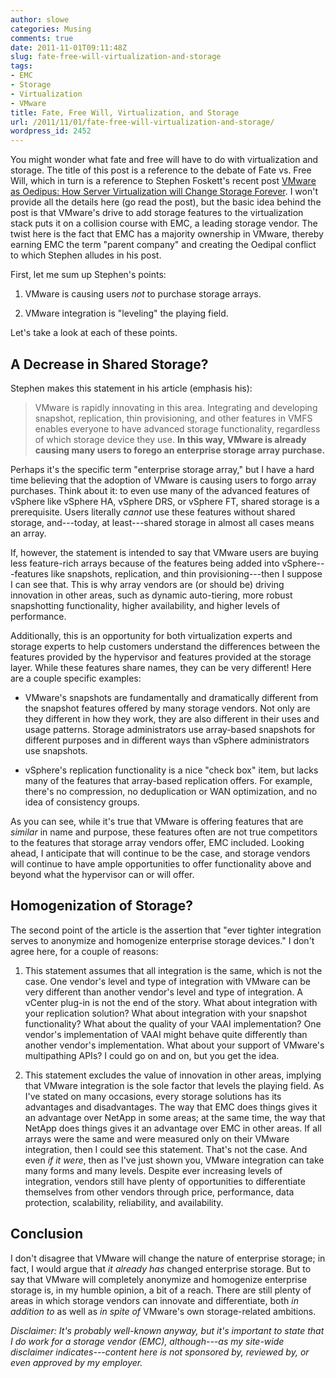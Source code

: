```yaml
---
author: slowe
categories: Musing
comments: true
date: 2011-11-01T09:11:48Z
slug: fate-free-will-virtualization-and-storage
tags:
- EMC
- Storage
- Virtualization
- VMware
title: Fate, Free Will, Virtualization, and Storage
url: /2011/11/01/fate-free-will-virtualization-and-storage/
wordpress_id: 2452
---
```


You might wonder what fate and free will have to do with virtualization and storage. The title of this post is a reference to the debate of Fate vs. Free Will, which in turn is a reference to Stephen Foskett's recent post [VMware as Oedipus: How Server Virtualization will Change Storage Forever](http://blog.fosketts.net/2011/10/31/vmware-oedipus-server-virtualization-change-storage/). I won't provide all the details here (go read the post), but the basic idea behind the post is that VMware's drive to add storage features to the virtualization stack puts it on a collision course with EMC, a leading storage vendor. The twist here is the fact that EMC has a majority ownership in VMware, thereby earning EMC the term "parent company" and creating the Oedipal conflict to which Stephen alludes in his post.

First, let me sum up Stephen's points:

1. VMware is causing users _not_ to purchase storage arrays.

2. VMware integration is "leveling" the playing field.

Let's take a look at each of these points.

## A Decrease in Shared Storage?

Stephen makes this statement in his article (emphasis his):

>VMware is rapidly innovating in this area. Integrating and developing snapshot, replication, thin provisioning, and other features in VMFS enables everyone to have advanced storage functionality, regardless of which storage device they use. **In this way, VMware is already causing many users to forego an enterprise storage array purchase.**

Perhaps it's the specific term "enterprise storage array," but I have a hard time believing that the adoption of VMware is causing users to forgo array purchases. Think about it: to even use many of the advanced features of vSphere like vSphere HA, vSphere DRS, or vSphere FT, shared storage is a prerequisite. Users literally _cannot_ use these features without shared storage, and---today, at least---shared storage in almost all cases means an array.

If, however, the statement is intended to say that VMware users are buying less feature-rich arrays because of the features being added into vSphere---features like snapshots, replication, and thin provisioning---then I suppose I can see that. This is why array vendors are (or should be) driving innovation in other areas, such as dynamic auto-tiering, more robust snapshotting functionality, higher availability, and higher levels of performance.

Additionally, this is an opportunity for both virtualization experts and storage experts to help customers understand the differences between the features provided by the hypervisor and features provided at the storage layer. While these features share names, they can be very different! Here are a couple specific examples:

* VMware's snapshots are fundamentally and dramatically different from the snapshot features offered by many storage vendors. Not only are they different in how they work, they are also different in their uses and usage patterns. Storage administrators use array-based snapshots for different purposes and in different ways than vSphere administrators use snapshots.

* vSphere's replication functionality is a nice "check box" item, but lacks many of the features that array-based replication offers. For example, there's no compression, no deduplication or WAN optimization, and no idea of consistency groups.

As you can see, while it's true that VMware is offering features that are _similar_ in name and purpose, these features often are not true competitors to the features that storage array vendors offer, EMC included. Looking ahead, I anticipate that will continue to be the case, and storage vendors will continue to have ample opportunities to offer functionality above and beyond what the hypervisor can or will offer.

## Homogenization of Storage?

The second point of the article is the assertion that "ever tighter integration serves to anonymize and homogenize enterprise storage devices." I don't agree here, for a couple of reasons:

1. This statement assumes that all integration is the same, which is not the case. One vendor's level and type of integration with VMware can be very different than another vendor's level and type of integration. A vCenter plug-in is not the end of the story. What about integration with your replication solution? What about integration with your snapshot functionality? What about the quality of your VAAI implementation? One vendor's implementation of VAAI might behave quite differently than another vendor's implementation. What about your support of VMware's multipathing APIs? I could go on and on, but you get the idea.

2. This statement excludes the value of innovation in other areas, implying that VMware integration is the sole factor that levels the playing field. As I've stated on many occasions, every storage solutions has its advantages and disadvantages. The way that EMC does things gives it an advantage over NetApp in some areas; at the same time, the way that NetApp does things gives it an advantage over EMC in other areas. If all arrays were the same and were measured only on their VMware integration, then I could see this statement. That's not the case. And even _if it were_, then as I've just shown you, VMware integration can take many forms and many levels. Despite ever increasing levels of integration, vendors still have plenty of opportunities to differentiate themselves from other vendors through price, performance, data protection, scalability, reliability, and availability.

## Conclusion

I don't disagree that VMware will change the nature of enterprise storage; in fact, I would argue that _it already has_ changed enterprise storage. But to say that VMware will completely anonymize and homogenize enterprise storage is, in my humble opinion, a bit of a reach. There are still plenty of areas in which storage vendors can innovate and differentiate, both _in addition to_ as well as _in spite of_ VMware's own storage-related ambitions.

_Disclaimer: It's probably well-known anyway, but it's important to state that I do work for a storage vendor (EMC), although---as my site-wide disclaimer indicates---content here is not sponsored by, reviewed by, or even approved by my employer._
